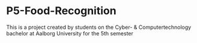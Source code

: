 # P5-Food-Recognition
This is a project created by students on the Cyber- & Computertechnology bachelor at Aalborg University for the 5th semester
